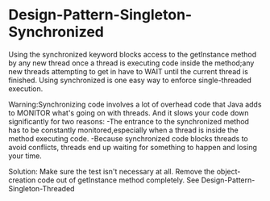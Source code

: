 # Design-Pattern-Singleton-Synchronized
 
Using the synchronized keyword blocks access to the getInstance method by any new thread once a thread is executing code
inside the method;any new threads attempting to get in have to WAIT until the current thread is finished.
Using synchronized is one easy way to enforce single-threaded execution.

Warning:Synchronizing code involves a lot of overhead code that Java adds to MONITOR what's going on with threads.
And it slows your code down significantly for two reasons:
-The entrance to the synchronized method has to be constantly monitored,especially when a thread is inside the method executing code.
-Because synchronized code blocks threads to avoid conflicts, threads end up waiting for something to happen and losing your time.

Solution: Make sure the test isn't necessary at all.
Remove the object-creation code out of getInstance method completely.
See Design-Pattern-Singleton-Threaded
